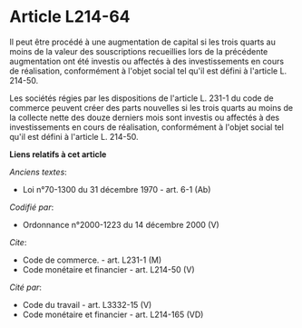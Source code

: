# Article L214-64

Il peut être procédé à une augmentation de capital si les trois quarts au moins de la valeur des souscriptions recueillies
lors de la précédente augmentation ont été investis ou affectés à des investissements en cours de réalisation, conformément à
l'objet social tel qu'il est défini à l'article L. 214-50.

Les sociétés régies par les dispositions de l'article L. 231-1 du code de commerce peuvent créer des parts nouvelles si les
trois quarts au moins de la collecte nette des douze derniers mois sont investis ou affectés à des investissements en cours
de réalisation, conformément à l'objet social tel qu'il est défini à l'article L. 214-50.

**Liens relatifs à cet article**

_Anciens textes_:

  - Loi n°70-1300 du 31 décembre 1970 - art. 6-1 (Ab)

_Codifié par_:

  - Ordonnance n°2000-1223 du 14 décembre 2000 (V)

_Cite_:

  - Code de commerce. - art. L231-1 (M)
  - Code monétaire et financier - art. L214-50 (V)

_Cité par_:

  - Code du travail - art. L3332-15 (V)
  - Code monétaire et financier - art. L214-165 (VD)
